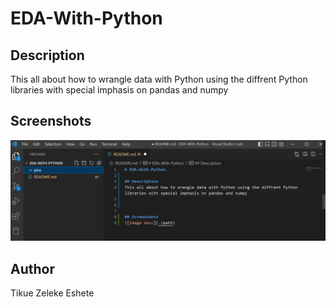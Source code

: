 # EDA-With-Python

## Description
This all about how to wrangle data with Python using the diffrent Python libraries with special imphasis on pandas and numpy



## Screenshots
![Last github session](./pics/002.PNG)


## Author
Tikue Zeleke Eshete